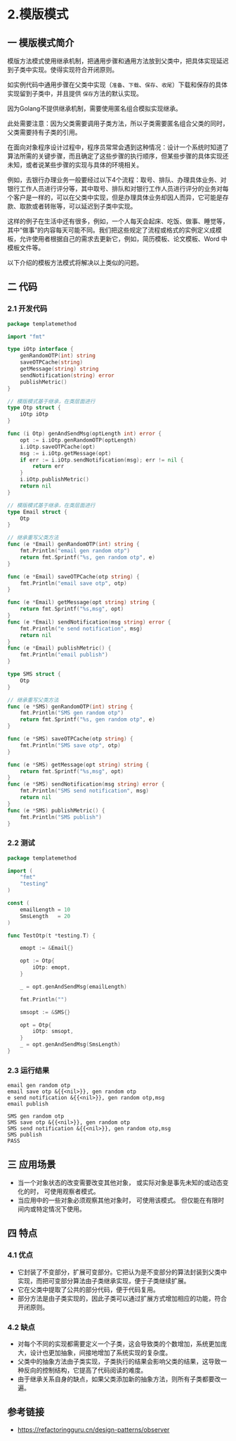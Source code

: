# 2.模版模式

## 一 模版模式简介

模版方法模式使用继承机制，把通用步骤和通用方法放到父类中，把具体实现延迟到子类中实现。使得实现符合开闭原则。

如实例代码中通用步骤在父类中实现（`准备`、`下载`、`保存`、`收尾`）下载和保存的具体实现留到子类中，并且提供 `保存`方法的默认实现。

因为Golang不提供继承机制，需要使用匿名组合模拟实现继承。

此处需要注意：因为父类需要调用子类方法，所以子类需要匿名组合父类的同时，父类需要持有子类的引用。

在面向对象程序设计过程中，程序员常常会遇到这种情况：设计一个系统时知道了算法所需的关键步骤，而且确定了这些步骤的执行顺序，但某些步骤的具体实现还未知，或者说某些步骤的实现与具体的环境相关。

例如，去银行办理业务一般要经过以下4个流程：取号、排队、办理具体业务、对银行工作人员进行评分等，其中取号、排队和对银行工作人员进行评分的业务对每个客户是一样的，可以在父类中实现，但是办理具体业务却因人而异，它可能是存款、取款或者转账等，可以延迟到子类中实现。

这样的例子在生活中还有很多，例如，一个人每天会起床、吃饭、做事、睡觉等，其中“做事”的内容每天可能不同。我们把这些规定了流程或格式的实例定义成模板，允许使用者根据自己的需求去更新它，例如，简历模板、论文模板、Word 中模板文件等。

以下介绍的模板方法模式将解决以上类似的问题。

## 二 代码

### 2.1 开发代码

```go
package templatemethod

import "fmt"

type iOtp interface {
	genRandomOTP(int) string
	saveOTPCache(string)
	getMessage(string) string
	sendNotification(string) error
	publishMetric()
}

// 模版模式基于继承，在类层面进行
type Otp struct {
	iOtp iOtp
}

func (i Otp) genAndSendMsg(optLength int) error {
	opt := i.iOtp.genRandomOTP(optLength)
	i.iOtp.saveOTPCache(opt)
	msg := i.iOtp.getMessage(opt)
	if err := i.iOtp.sendNotification(msg); err != nil {
		return err
	}
	i.iOtp.publishMetric()
	return nil
}

// 模版模式基于继承，在类层面进行
type Email struct {
	Otp
}

// 继承重写父类方法
func (e *Email) genRandomOTP(int) string {
	fmt.Println("email gen random otp")
	return fmt.Sprintf("%s, gen random otp", e)
}

func (e *Email) saveOTPCache(otp string) {
	fmt.Println("email save otp", otp)
}

func (e *Email) getMessage(opt string) string {
	return fmt.Sprintf("%s,msg", opt)
}
func (e *Email) sendNotification(msg string) error {
	fmt.Println("e send notification", msg)
	return nil
}
func (e *Email) publishMetric() {
	fmt.Println("email publish")
}

type SMS struct {
	Otp
}

// 继承重写父类方法
func (e *SMS) genRandomOTP(int) string {
	fmt.Println("SMS gen random otp")
	return fmt.Sprintf("%s, gen random otp", e)
}

func (e *SMS) saveOTPCache(otp string) {
	fmt.Println("SMS save otp", otp)
}

func (e *SMS) getMessage(opt string) string {
	return fmt.Sprintf("%s,msg", opt)
}
func (e *SMS) sendNotification(msg string) error {
	fmt.Println("SMS send notification", msg)
	return nil
}
func (e *SMS) publishMetric() {
	fmt.Println("SMS publish")
}

```

### 2.2 测试

```go
package templatemethod

import (
	"fmt"
	"testing"
)

const (
	emailLength = 10
	SmsLength   = 20
)

func TestOtp(t *testing.T) {

	emopt := &Email{}

	opt := Otp{
		iOtp: emopt,
	}

	_ = opt.genAndSendMsg(emailLength)

	fmt.Println("")

	smsopt := &SMS{}

	opt = Otp{
		iOtp: smsopt,
	}
	_ = opt.genAndSendMsg(SmsLength)
}

```

### 2.3 运行结果

```shell
email gen random otp
email save otp &{{<nil>}}, gen random otp
e send notification &{{<nil>}}, gen random otp,msg
email publish

SMS gen random otp
SMS save otp &{{<nil>}}, gen random otp
SMS send notification &{{<nil>}}, gen random otp,msg
SMS publish
PASS

```

## 三 应用场景

* 当一个对象状态的改变需要改变其他对象， 或实际对象是事先未知的或动态变化的时， 可使用观察者模式。
* 当应用中的一些对象必须观察其他对象时， 可使用该模式。 但仅能在有限时间内或特定情况下使用。

## 四 特点

### 4.1 优点

-  它封装了不变部分，扩展可变部分。它把认为是不变部分的算法封装到父类中实现，而把可变部分算法由子类继承实现，便于子类继续扩展。
-  它在父类中提取了公共的部分代码，便于代码复用。
-  部分方法是由子类实现的，因此子类可以通过扩展方式增加相应的功能，符合开闭原则。

### 4.2 缺点

-  对每个不同的实现都需要定义一个子类，这会导致类的个数增加，系统更加庞大，设计也更加抽象，间接地增加了系统实现的复杂度。
-  父类中的抽象方法由子类实现，子类执行的结果会影响父类的结果，这导致一种反向的控制结构，它提高了代码阅读的难度。
-  由于继承关系自身的缺点，如果父类添加新的抽象方法，则所有子类都要改一遍。

## 参考链接

* https://refactoringguru.cn/design-patterns/observer